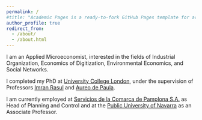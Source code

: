 ```yaml
---
permalink: /
#title: "Academic Pages is a ready-to-fork GitHub Pages template for academic personal websites"
author_profile: true
redirect_from: 
  - /about/
  - /about.html
---
```


I am an Applied Microeconomist, interested in the fields of Industrial Organization, Economics of Digitization, Environmental Economics, and Social Networks.

I completed my PhD at [University College London]( https://www.ucl.ac.uk/economics/), under the supervision of Professors [Imran Rasul]( https://www.imranrasul.com/) and [Aureo de Paula]( https://www.ucl.ac.uk/~uctpand/).

I am currently employed at [Servicios de la Comarca de Pamplona S.A.](https://www.mcp.es/la-mancomunidad/mcp-scpsa) as Head of Planning and Control and at the [Public University of Navarra]( https://www.unavarra.es/sites/departamentos/economia.html) as an Associate Professor.




